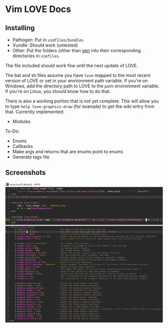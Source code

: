 Vim LOVE Docs
===

Installing
---

- Pathogen: Put in `vimfiles/bundles`
- Vundle: Should work (untested)
- Other: Put the folders (other than [gen](gen) into their corresponding directories in `vimfiles`. 



The file included should work fine until the next update of LOVE.

The bat and sh files assume you have `love` mapped to the most recent version of LOVE or set in your environment path variable. If you're on Windows, add the directory path to LOVE to the `path` environment variable. If you're on Linux, you should know how to do that.

There is also a working portion that is not yet complete. This will allow you to type `help love-graphics-draw` (for example) to get the wiki entry from that. 
Currently implemented:
- Modules

To-Do:
- Enums
- Callbacks
- Make args and returns that are enums point to enums
- Generate tags file

Screenshots
---

![](src/pics/screen1.png)
![](src/pics/screen2.png)

